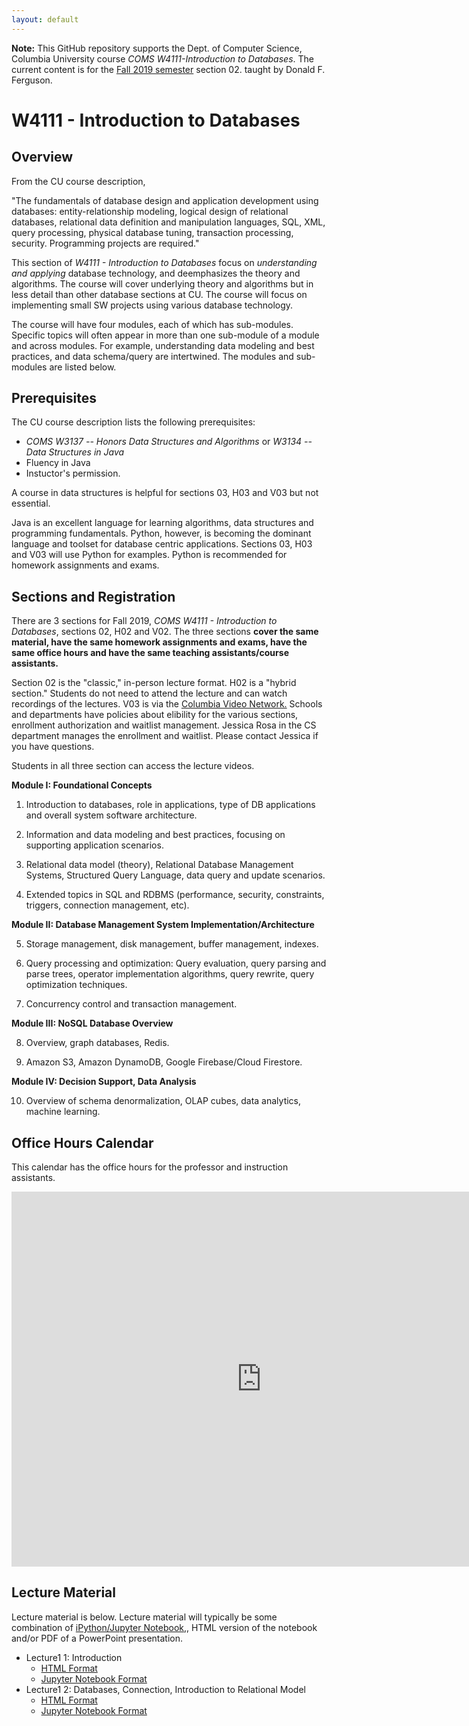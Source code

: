 ```yaml
---
layout: default
---
```


__Note:__ This GitHub repository supports the Dept. of Computer Science, Columbia University course
_COMS W4111-Introduction to Databases_. The current content is for
the [Fall 2019 semester](https://courseworks2.columbia.edu/courses/85777) section 02. 
taught by Donald F. Ferguson.

# W4111 - Introduction to Databases

## Overview

From the CU course description, 

"The fundamentals of database design and application development using databases: entity-relationship modeling, logical design of relational databases, relational data definition and manipulation
languages, SQL, XML, query processing, physical database tuning, transaction processing, security. Programming projects are required."

This section of  _W4111 - Introduction to Databases_ focus on _understanding and applying_ database technology, 
and deemphasizes the theory and algorithms. The course will cover underlying theory and algorithms
but in less detail than other database sections at CU. The course will focus on implementing small SW projects
using various database technology. 

The course will have four modules, each of which has
sub-modules. 
Specific topics will often appear in more than one sub-module of a module and across modules. 
For example, understanding data modeling and best practices, and data schema/query are intertwined. The modules
and sub-modules are listed below.

## Prerequisites

The CU course description lists the following prerequisites:
- _COMS W3137 -- Honors Data Structures and Algorithms_ or _W3134 -- Data Structures in Java_
- Fluency in Java
- Instuctor's permission.

A course in data structures is helpful for sections 03, H03 and V03 but not essential.

Java is an excellent language for learning algorithms, data structures and programming fundamentals. Python, however, is
becoming the dominant language and toolset for database centric applications. Sections 03,
H03 and V03 will use Python for examples. Python is recommended for homework assignments and exams.

## Sections and Registration

There are 3 sections for Fall 2019, _COMS W4111 - Introduction to Databases_,
sections 02, H02 and V02.
The three sections __cover the same material, have the same homework assignments and exams, 
have the same office hours and
have the same teaching assistants/course assistants.__ 

Section 02 is the "classic," in-person lecture format. H02 is a "hybrid section."
Students do not need to attend the lecture and can watch recordings of the lectures. 
V03 is via the [Columbia Video
Network.](https://cvn.columbia.edu/) Schools and departments have policies about elibility for the various sections,
enrollment authorization and waitlist management. Jessica Rosa in the CS department manages the enrollment and
waitlist. Please contact Jessica if you have questions. 

Students in all three section can access the lecture videos.


__Module I: Foundational Concepts__

1. Introduction to databases, role in applications, type of DB applications and overall system software architecture.

2. Information and data modeling and best practices, focusing on supporting application scenarios.

3. Relational data model (theory), Relational Database Management Systems, Structured Query Language, data query and update scenarios.

4. Extended topics in SQL and RDBMS (performance, security, constraints, triggers, connection management, etc).

__Module II: Database Management System Implementation/Architecture__

5. Storage management, disk management, buffer management, indexes.

6. Query processing and optimization:  Query evaluation, query parsing and parse trees, operator implementation algorithms, query rewrite, query optimization techniques.

7. Concurrency control and transaction management.

__Module III: NoSQL Database Overview__

8. Overview, graph databases, Redis.

9. Amazon S3, Amazon DynamoDB, Google Firebase/Cloud Firestore.

__Module IV: Decision Support, Data Analysis__

10. Overview of schema denormalization, OLAP cubes, data analytics, machine learning.





## Office Hours Calendar

This calendar has the office hours for the professor and instruction assistants.

<iframe src="https://calendar.google.com/calendar/embed?src=8a3li5aeqbu36m0q928rrog2f8%40group.calendar.google.com&ctz=America%2FNew_York" style="border: 0" width="800" height="600" frameborder="0" scrolling="no"></iframe>

## Lecture Material

Lecture material
is below. Lecture material will typically be some combination of
[iPython/Jupyter Notebook,](https://jupyter.org/), HTML version of the
notebook and/or PDF of a PowerPoint presentation.

- Lecture1 1: Introduction
    - [HTML Format](Lectures/Lecture_1/w4111-L1-f2019-Introduction.html)
    - [Jupyter Notebook Format](Lectures/Lecture_1/w4111-L1-f2019-Introduction.ipynb)
- Lecture1 2: Databases, Connection, Introduction to Relational Model
    - [HTML Format](Lectures/Lecture_2/w4111-L2-s2019-ModelRelational-V2.2.html)
    - [Jupyter Notebook Format](Lectures/Lecture_2/w4111-L2-s2019-ModelRelational-V2.2.ipynb)    
